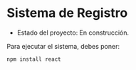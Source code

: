 <h1> Sistema de Registro</h1>

- Estado del proyecto: En construcción.
  
Para ejecutar el sistema, debes poner:

```npm install react ```
